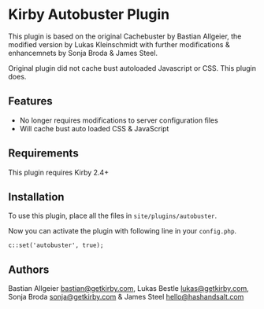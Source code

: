 # Kirby Autobuster Plugin

This plugin is based on the original Cachebuster by Bastian Allgeier, the modified version by Lukas Kleinschmidt with further modifications & enhancemnets by Sonja Broda & James Steel.

Original plugin did not cache bust autoloaded Javascript or CSS. This plugin does.

## Features

* No longer requires modifications to server configuration files
* Will cache bust auto loaded CSS & JavaScript

## Requirements

This plugin requires Kirby 2.4+

## Installation

To use this plugin, place all the files in `site/plugins/autobuster`.

Now you can activate the plugin with following line in your `config.php`.

```
c::set('autobuster', true);
```

## Authors

Bastian Allgeier <bastian@getkirby.com>, Lukas Bestle <lukas@getkirby.com>, Sonja Broda <sonja@getkirby.com> & James Steel <hello@hashandsalt.com>
